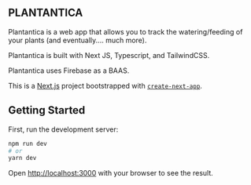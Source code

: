 ## PLANTANTICA 
Plantantica is a web app that allows you to track the watering/feeding of your plants (and eventually.... much more).

Plantantica is built with Next JS, Typescript, and TailwindCSS.

Plantantica uses Firebase as a BAAS.

This is a [Next.js](https://nextjs.org/) project bootstrapped with [`create-next-app`](https://github.com/vercel/next.js/tree/canary/packages/create-next-app).

## Getting Started

First, run the development server:

```bash
npm run dev
# or
yarn dev
```

Open [http://localhost:3000](http://localhost:3000) with your browser to see the result.
